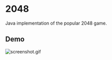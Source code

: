 # 2048

Java implementation of the popular 2048 game.

## Demo
![screenshot.gif](http://i.imgur.com/Yq3HxRy.gif "2048")